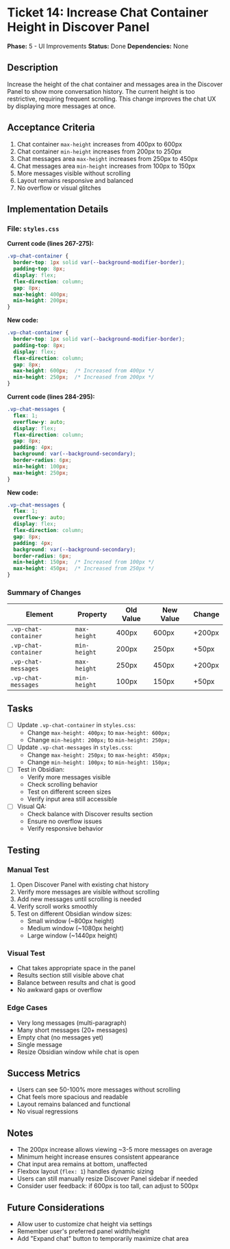 # Ticket 14: Increase Chat Container Height in Discover Panel

**Phase:** 5 - UI Improvements
**Status:** Done
**Dependencies:** None

## Description

Increase the height of the chat container and messages area in the Discover Panel to show more conversation history. The current height is too restrictive, requiring frequent scrolling. This change improves the chat UX by displaying more messages at once.

## Acceptance Criteria

1. Chat container `max-height` increases from 400px to 600px
2. Chat container `min-height` increases from 200px to 250px
3. Chat messages area `max-height` increases from 250px to 450px
4. Chat messages area `min-height` increases from 100px to 150px
5. More messages visible without scrolling
6. Layout remains responsive and balanced
7. No overflow or visual glitches

## Implementation Details

### File: `styles.css`

**Current code (lines 267-275):**
```css
.vp-chat-container {
  border-top: 1px solid var(--background-modifier-border);
  padding-top: 8px;
  display: flex;
  flex-direction: column;
  gap: 8px;
  max-height: 400px;
  min-height: 200px;
}
```

**New code:**
```css
.vp-chat-container {
  border-top: 1px solid var(--background-modifier-border);
  padding-top: 8px;
  display: flex;
  flex-direction: column;
  gap: 8px;
  max-height: 600px;  /* Increased from 400px */
  min-height: 250px;  /* Increased from 200px */
}
```

**Current code (lines 284-295):**
```css
.vp-chat-messages {
  flex: 1;
  overflow-y: auto;
  display: flex;
  flex-direction: column;
  gap: 8px;
  padding: 4px;
  background: var(--background-secondary);
  border-radius: 6px;
  min-height: 100px;
  max-height: 250px;
}
```

**New code:**
```css
.vp-chat-messages {
  flex: 1;
  overflow-y: auto;
  display: flex;
  flex-direction: column;
  gap: 8px;
  padding: 4px;
  background: var(--background-secondary);
  border-radius: 6px;
  min-height: 150px;  /* Increased from 100px */
  max-height: 450px;  /* Increased from 250px */
}
```

### Summary of Changes

| Element | Property | Old Value | New Value | Change |
|---------|----------|-----------|-----------|--------|
| `.vp-chat-container` | `max-height` | 400px | 600px | +200px |
| `.vp-chat-container` | `min-height` | 200px | 250px | +50px |
| `.vp-chat-messages` | `max-height` | 250px | 450px | +200px |
| `.vp-chat-messages` | `min-height` | 100px | 150px | +50px |

## Tasks

- [ ] Update `.vp-chat-container` in `styles.css`:
  - Change `max-height: 400px;` to `max-height: 600px;`
  - Change `min-height: 200px;` to `min-height: 250px;`
- [ ] Update `.vp-chat-messages` in `styles.css`:
  - Change `max-height: 250px;` to `max-height: 450px;`
  - Change `min-height: 100px;` to `min-height: 150px;`
- [ ] Test in Obsidian:
  - Verify more messages visible
  - Check scrolling behavior
  - Test on different screen sizes
  - Verify input area still accessible
- [ ] Visual QA:
  - Check balance with Discover results section
  - Ensure no overflow issues
  - Verify responsive behavior

## Testing

### Manual Test
1. Open Discover Panel with existing chat history
2. Verify more messages are visible without scrolling
3. Add new messages until scrolling is needed
4. Verify scroll works smoothly
5. Test on different Obsidian window sizes:
   - Small window (~800px height)
   - Medium window (~1080px height)
   - Large window (~1440px height)

### Visual Test
- Chat takes appropriate space in the panel
- Results section still visible above chat
- Balance between results and chat is good
- No awkward gaps or overflow

### Edge Cases
- Very long messages (multi-paragraph)
- Many short messages (20+ messages)
- Empty chat (no messages yet)
- Single message
- Resize Obsidian window while chat is open

## Success Metrics

- Users can see 50-100% more messages without scrolling
- Chat feels more spacious and readable
- Layout remains balanced and functional
- No visual regressions

## Notes

- The 200px increase allows viewing ~3-5 more messages on average
- Minimum height increase ensures consistent appearance
- Chat input area remains at bottom, unaffected
- Flexbox layout (`flex: 1`) handles dynamic sizing
- Users can still manually resize Discover Panel sidebar if needed
- Consider user feedback: if 600px is too tall, can adjust to 500px

## Future Considerations

- Allow user to customize chat height via settings
- Remember user's preferred panel width/height
- Add "Expand chat" button to temporarily maximize chat area
